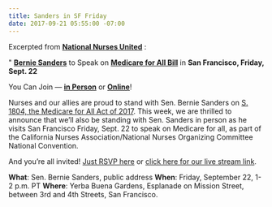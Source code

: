 ```yaml
---
title: Sanders in SF Friday
date: 2017-09-21 05:55:00 -07:00
---
```


Excerpted from [**National Nurses United**](http://www.nationalnursesunited.org/) :

"   [**Bernie Sanders**](https://www.sanders.senate.gov/) to Speak on [**Medicare for All Bill**](http://www.npr.org/2017/09/14/550768280/heres-whats-in-bernie-sanders-medicare-for-all-bill) in **San Francisco, Friday, Sept. 22**

You Can Join — [**in Person**](https://www.facebook.com/events/125231624868836/) or [**Online**](http://www.nationalnursesunited.org/cvn17)!

Nurses and our allies are proud to stand with Sen. Bernie Sanders on [S. 1804, the Medicare for All Act of 2017](http://www.npr.org/2017/09/14/550768280/heres-whats-in-bernie-sanders-medicare-for-all-bill). This week, we are thrilled to announce that we’ll also be standing with Sen. Sanders in person as he visits San Francisco Friday, Sept. 22 to speak on Medicare for all, as part of the California Nurses Association/National Nurses Organizing Committee National Convention.

And you’re all invited! [Just RSVP here](https://www.facebook.com/events/125231624868836/) or [click here for our live stream link](http://www.nationalnursesunited.org/cvn17). 

**What**: Sen. Bernie Sanders, public address
**When**: Friday, September 22, 1-2 p.m. PT
**Where**: Yerba Buena Gardens, Esplanade on Mission Street, between 3rd and 4th Streets, San Francisco.